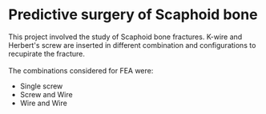 # Predictive surgery of Scaphoid bone
This project involved the study of Scaphoid bone fractures. K-wire and Herbert's screw are inserted in different combination and configurations to recupirate the fracture.<br><br>
The combinations considered for FEA were:
<ul>
<li>Single screw</li>
<li>Screw and Wire</li>
<li>Wire and Wire</li>
</ul
<br>
